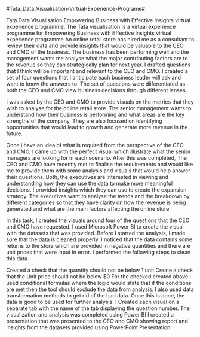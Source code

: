 #Tata_Data_Visualisation-Virtual-Experience-Programe#


Tata Data Visualisation Empowering Business with Effective Insights virtual experience programme.
The Tata visualisation is a virtual experience programme for Empowering Business with Effective Insights virtual experience programme
An online retail store has hired me as a consultant to review their data and provide insights that would be valuable to the CEO and CMO of the business.
The business has been performing well and the management wants me analyse what the major contributing factors are to the revenue so they can strategically plan for next year.
I drafted questions that I think will be important and relevant to the CEO and CMO.
I created a set of four questions that I anticipate each business leader will ask and want to know the answers to.
The set of questions were diiferentiated as both the CEO and CMO view business decisions through different lenses.

I was asked by the CEO and CMO to provide visuals on the metrics that they wish to analyse for the online retail store.
The senior management wants to understand how their business is performing and what areas are the key strengths of the company.
They are also focused on identifying opportunities that would lead to growth and generate more revenue in the future.

Once I have an idea of what is required from the perspective of the CEO and CMO,
I came up with the perfect visual which illustrate what the senior managers are looking for in each scenario.
After this was completed, The CEO and CMO have recently met to finalise the requirements and would like me to provide them with some analysis and visuals that would help answer their questions.
Both, the executives are interested in viewing and understanding how they can use the data to make more meaningful decisions.
I provided insights which they can use to create the expansion strategy.
The executives want to analyse the trends and the breakdown by different categories so that they have clarity on how the revenue is being generated and what are the main factors affecting the online store.

In this task, I created the visuals around four of the questions that the CEO and CMO have requested.
I used Microsoft Power BI to create the visual with the datasets that was provided.
Before I started the analysis, I made sure that the data is cleaned properly.
I noticed that the data contains some returns to the store which are provided in negative quantities and there are unit prices that were input in error.
I performed the following steps to clean this data.

Created a check that the quantity should not be below 1 unit Create a check that the Unit price should not be below $0 For the checked created above
I used conditional formulas where the logic would state that if the conditions are met then the tool should exclude the data from analysis.
I also used data transformation methods to get rid of the bad data. Once this is done, the data is good to be used for further analysis.
I Created each visual on a separate tab with the name of the tab displaying the question number. The visualization and analysis was completed using Power BI
I created a presentation that was presented to the CEO and CMO showing report and insights from the datasets provided using PowerPoint Presentation.
